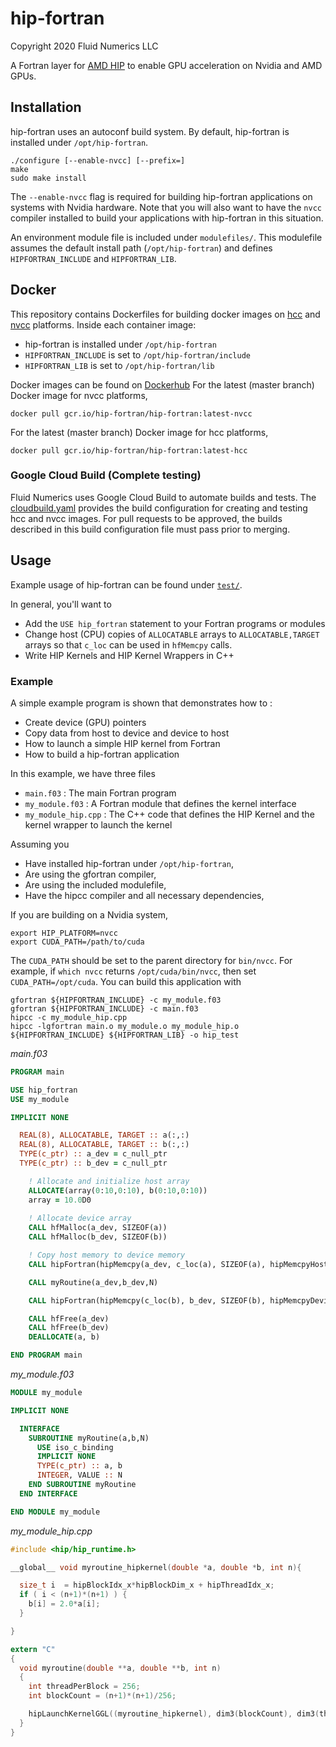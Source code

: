 # hip-fortran
Copyright 2020 Fluid Numerics LLC

A Fortran layer for [AMD HIP](https://github.com/ROCm-Developer-Tools/HIP) to enable GPU acceleration on Nvidia and AMD GPUs.

## Installation
hip-fortran uses an autoconf build system. By default, hip-fortran is installed under `/opt/hip-fortran`.
```
./configure [--enable-nvcc] [--prefix=]
make
sudo make install
```
The `--enable-nvcc` flag is required for building hip-fortran applications on systems with Nvidia hardware. Note that you will also want to have the `nvcc` compiler installed to build your applications with hip-fortran in this situation.

An environment module file is included under `modulefiles/`. This modulefile assumes the default install path (`/opt/hip-fortran`) and defines `HIPFORTRAN_INCLUDE` and `HIPFORTRAN_LIB`.

## Docker
This repository contains Dockerfiles for building docker images on [hcc](./docker/hcc/Dockerfile) and [nvcc](./docker/nvcc/Dockerfile) platforms.
Inside each container image: 
* hip-fortran is installed under `/opt/hip-fortran`
* `HIPFORTRAN_INCLUDE` is set to `/opt/hip-fortran/include`
* `HIPFORTRAN_LIB` is set to `/opt/hip-fortran/lib`


Docker images can be found on [Dockerhub](https://hub.docker.com/repository/docker/fluidnumericsllc/hip-fortran)
For the latest (master branch) Docker image for nvcc platforms,
```
docker pull gcr.io/hip-fortran/hip-fortran:latest-nvcc 
```

For the latest (master branch) Docker image for hcc platforms,
```
docker pull gcr.io/hip-fortran/hip-fortran:latest-hcc
```


### Google Cloud Build (Complete testing)
Fluid Numerics uses Google Cloud Build to automate builds and tests. 
The [cloudbuild.yaml](./cloudbuild.yaml) provides the build configuration for creating and testing hcc and nvcc images.
For pull requests to be approved, the builds described in this build configuration file must pass prior to merging.


## Usage
Example usage of hip-fortran can be found under [`test/`](test/).

In general, you'll want to
* Add the `USE hip_fortran` statement to your Fortran programs or modules
* Change host (CPU) copies of `ALLOCATABLE` arrays to `ALLOCATABLE,TARGET` arrays so that `c_loc` can be used in `hfMemcpy` calls.
* Write HIP Kernels and HIP Kernel Wrappers in C++

### Example
A simple example program is shown that demonstrates how to : 
* Create device (GPU) pointers
* Copy data from host to device and device to host
* How to launch a simple HIP kernel from Fortran
* How to build a hip-fortran application

In this example, we have three files
* `main.f03` : The main Fortran program
* `my_module.f03` : A Fortran module that defines the kernel interface
* `my_module_hip.cpp` : The C++ code that defines the HIP Kernel and the kernel wrapper to launch the kernel

Assuming you
* Have installed hip-fortran under `/opt/hip-fortran`,
* Are using the gfortran compiler,
* Are using the included modulefile,
* Have the hipcc compiler and all necessary dependencies,
 
If you are building on a Nvidia system,
```
export HIP_PLATFORM=nvcc
export CUDA_PATH=/path/to/cuda
```
The `CUDA_PATH` should be set to the parent directory for `bin/nvcc`. For example, if `which nvcc` returns `/opt/cuda/bin/nvcc`, then set `CUDA_PATH=/opt/cuda`.
You can build this application with
```
gfortran ${HIPFORTRAN_INCLUDE} -c my_module.f03
gfortran ${HIPFORTRAN_INCLUDE} -c main.f03
hipcc -c my_module_hip.cpp
hipcc -lgfortran main.o my_module.o my_module_hip.o ${HIPFORTRAN_INCLUDE} ${HIPFORTRAN_LIB} -o hip_test 
```


*main.f03*
```fortran
PROGRAM main

USE hip_fortran
USE my_module

IMPLICIT NONE

  REAL(8), ALLOCATABLE, TARGET :: a(:,:)
  REAL(8), ALLOCATABLE, TARGET :: b(:,:)
  TYPE(c_ptr) :: a_dev = c_null_ptr
  TYPE(c_ptr) :: b_dev = c_null_ptr

    ! Allocate and initialize host array
    ALLOCATE(array(0:10,0:10), b(0:10,0:10))
    array = 10.0D0
 
    ! Allocate device array
    CALL hfMalloc(a_dev, SIZEOF(a))
    CALL hfMalloc(b_dev, SIZEOF(b))

    ! Copy host memory to device memory
    CALL hipFortran(hipMemcpy(a_dev, c_loc(a), SIZEOF(a), hipMemcpyHostToDevice))

    CALL myRoutine(a_dev,b_dev,N) 

    CALL hipFortran(hipMemcpy(c_loc(b), b_dev, SIZEOF(b), hipMemcpyDeviceToHost))

    CALL hfFree(a_dev)
    CALL hfFree(b_dev)
    DEALLOCATE(a, b)

END PROGRAM main
```
*my_module.f03*
```fortran
MODULE my_module

IMPLICIT NONE

  INTERFACE
    SUBROUTINE myRoutine(a,b,N)
      USE iso_c_binding
      IMPLICIT NONE
      TYPE(c_ptr) :: a, b
      INTEGER, VALUE :: N
    END SUBROUTINE myRoutine
  END INTERFACE

END MODULE my_module
```

*my_module_hip.cpp*
```c
#include <hip/hip_runtime.h>

__global__ void myroutine_hipkernel(double *a, double *b, int n){

  size_t i  = hipBlockIdx_x*hipBlockDim_x + hipThreadIdx_x;
  if ( i < (n+1)*(n+1) ) {
    b[i] = 2.0*a[i];
  }

}

extern "C"
{
  void myroutine(double **a, double **b, int n)
  {
    int threadPerBlock = 256;
    int blockCount = (n+1)*(n+1)/256; 

    hipLaunchKernelGGL((myroutine_hipkernel), dim3(blockCount), dim3(threadPerBlock), 0, 0, *a, *b, n);
  }
}
```
